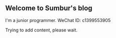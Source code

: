 ## Welcome to Sumbur's blog

I'm a junior programmer.
WeChat ID: c1399553905

Trying to add content, please wait.
